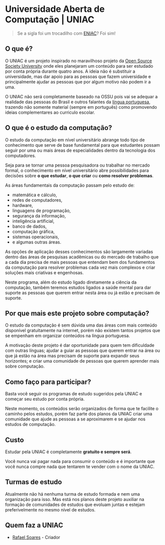# Universidade Aberta de Computação | UNIAC

> Se a sigla foi um trocadilho com [ENIAC](https://pt.wikipedia.org/wiki/ENIAC)? Foi sim!

## O que é?

O UNIAC é um projeto inspirado no maravilhoso projeto da [Open Source Society University](https://github.com/ossu/computer-science) onde eles planejaram um conteúdo para ser estudado por conta própria durante quatro anos. A ideia não é substituir a universidade, mas dar apoio para as pessoas que fazem universidade e principalmente ajudar as pessoas que por algum motivo não podem ir a uma.

O UNIAC não será completamente baseado na OSSU pois vai se adequar a realidade das pessoas do Brasil e outros falantes da [língua portuguesa](https://pt.wikipedia.org/wiki/L%C3%ADngua_portuguesa), trazendo não somente material (sempre em português) como promovendo ideias complementares ao curriculo escolar.

## O que é o estudo da computação?

O estudo da computação em nível universitário abrange todo tipo de conhecimento que serve de base fundamental para que estudantes possam seguir por uma ou mais áreas de especialidades dentro da tecnologia dos computadores.

Seja para se tornar uma pessoa pesquisadora ou trabalhar no mercado formal, o conhecimento em nível universitário abre possibilidades para decisões sobre **o que estudar**, **o que criar** ou **como resolver problemas**.

As áreas fundamentais da computação passam pelo estudo de:

- matemática e cálculo,
- redes de computadores,
- hardware,
- linguagens de programação,
- segurança da informação,
- inteligência artificial,
- banco de dados,
- computação gráfica,
- sistemas operacionais,
- e algumas outras áreas.

As opções de aplicação desses conhecimentos são largamente variadas dentro das áreas de pesquisas acadêmicas ou do mercado de trabalho que a cada dia precisa de mais pessoas que entendam bem dos fundamentos da computação para resolver problemas cada vez mais complexos e criar soluções mais criativas e engenhosas.

Neste programa, além do estudo ligado diretamente a ciência da computação, também teremos estudos ligados a saúde mental para dar suporte as pessoas que querem entrar nesta área ou já estão e precisam de suporte.

## Por que mais este projeto sobre computação?

O estudo da computação é sem dúvida uma das áreas com mais conteúdo disponível gratuitamente na internet, porém não existem tantos projetos que se empenham em organizar conteúdos na língua portuguesa.

A motivação deste projeto é dar oportunidade para quem tem dificuldade com outras línguas; ajudar a guiar as pessoas que querem entrar na área ou que já estão na área mas precisam de suporte para expandir seus horizontes; e criar uma comunidade de pessoas que querem aprender mais sobre computação.

## Como faço para participar?

Basta você seguir os programas de estudo sugeridos pela UNIAC e começar seu estudo por conta própria.

Neste momento, os conteúdos serão organizados de forma que te facilite o caminho pelos estudos, porém faz parte dos planos da UNIAC criar uma comunidade que ajude as pessoas a se aproximarem e se ajudar nos estudos de computação.

## Custo

Estudar pela UNIAC é completamente **gratuito e sempre será**.

Você nunca vai pagar nada para consumir o conteúdo e é importante que você nunca compre nada que tentarem te vender com o nome da UNIAC.

## Turmas de estudo

Atualmente não há nenhuma turma de estudo formada e nem uma organização para isso. Mas está nos planos deste projeto auxiliar na formação de comunidades de estudos que evoluam juntas e estejam preferivelmente no mesmo nível de estudos.

## Quem faz a UNIAC

* [Rafael Soares](https://twitter.com/rafaeltravel88) - Criador
